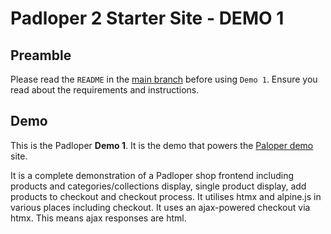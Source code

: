 ﻿# Padloper 2 Starter Site - DEMO 1

## Preamble

Please read the `README` in the [main branch](https://github.com/kongondo/Padloper2Starter) before using `Demo 1`. Ensure you read about the requirements and instructions.

## Demo

This is the Padloper **Demo 1**. It is the demo that powers the [Paloper demo](https://demo.kongondo.com/) site.

It is a complete demonstration of a Padloper shop frontend including products and categories/collections display, single product display, add products to checkout and checkout process. It utilises htmx and alpine.js in various places including checkout. It uses an ajax-powered checkout via htmx. This means ajax responses are html.
